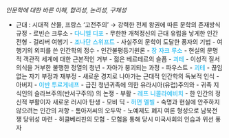 _인문학에 대한 바른 이해, 합리성, 논리성, 구체성_

- 근대 : 시대적 산물, 프랑스 ‘고전주의’
	  → 강력한 전제 왕권에 따른 문학의 존재방식 규정
		- 로빈슨 크루소
			- <font color="#00b0f0">다니엘 디포</font>
			- 무한한 개척정신의 근대 유럽을 낳게한 인간 전형
		- 걸리버 여행기
			- <font color="#00b0f0">조나단 스위프트</font>
			- 사실주의 문학이 도달한 풍자의 기법
			- 여행기의 외피를 쓴 인간학의 정수
		- 인간불평등기원론
			- <font color="#00b0f0">장 자크 루소</font>
			- 현실의 문명적 객관적 세계에 대한 근본적인 거부
		- 젊은 베르테르의 슬픔
			- <font color="#00b0f0">괴테</font>
			- 이성적 질서의식을 거부한 불행한 정열의 청년
			- 자아가 붕괴되는 과정
		- 파우스트
			- <font color="#00b0f0">괴테</font>
			- 끊임없는 자기 부정과 재부정
			- 새로운 경지로 나아가는 근대적 인간학의 독보적 인식
		- 아버지
			- <font color="#00b0f0">이반 투르게네프</font>
			- 급진 청년귀족에 의한 유라시아(유럽)주의와
			- 귀족 지식인의 슬라브주의(반서구주의) 의 논쟁
		- 부활
			- <font color="#00b0f0">레프 니콜라예비치</font>
			- 한 인간의 정신적 부활이자 새로운 러시아 탄생
		- 모비 딕
			- <font color="#00b0f0">허먼 멜빌</font>
			- 숙명과 현실에 안주하지 않으려는 인간의 저항
		- 톰아저씨의 오두막
			- 노예제도 폐지 여론 형성으로 남북전쟁 당위성 마련
		- 허클베리핀의 모험
			- 모험을 통해 당시 미국사회의 인습과 위선 풍자

